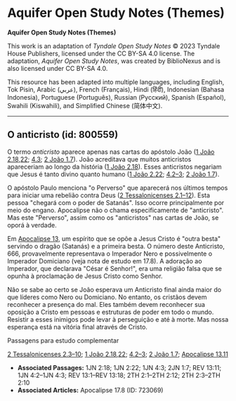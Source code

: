 # Aquifer Open Study Notes (Themes)

**Aquifer Open Study Notes (Themes)**

This work is an adaptation of *Tyndale Open Study Notes* © 2023 Tyndale House Publishers, licensed under the CC BY\-SA 4\.0 license. The adaptation, *Aquifer Open Study Notes*, was created by BiblioNexus and is also licensed under CC BY\-SA 4\.0\.

This resource has been adapted into multiple languages, including English, Tok Pisin, Arabic (عربي), French (Français), Hindi (हिंदी), Indonesian (Bahasa Indonesia), Portuguese (Português), Russian (Русский), Spanish (Español), Swahili (Kiswahili), and Simplified Chinese (简体中文).



--------------------------------

## O anticristo (id: 800559)

O termo *anticristo* aparece apenas nas cartas do apóstolo João ([1 João 2\.18](https://ref.ly/1John2:18),[22](https://ref.ly/1John2:22); [4\.3](https://ref.ly/1John4:3); [2 João 1\.7](https://ref.ly/2John1:7)). João acreditava que muitos anticristos apareceriam ao longo da história ([1 João 2\.18](https://ref.ly/1John2:18)). Esses anticristos negariam que Jesus é tanto divino quanto humano ([1 João 2\.22](https://ref.ly/1John2:22); [4\.2–3](https://ref.ly/1John4:2-1John4:3); [2 João 1\.7](https://ref.ly/2John1:7)).

O apóstolo Paulo menciona "o Perverso" que aparecerá nos últimos tempos para iniciar uma rebelião contra Deus ([2 Tessalonicenses 2\.1–12](https://ref.ly/2Thess2:1-2Thess2:12)). Esta pessoa "chegará com o poder de Satanás". Isso ocorre principalmente por meio do engano. Apocalipse não o chama especificamente de "anticristo". Mas este "Perverso", assim como os "anticristos" nas cartas de João, se oporá à verdade.

Em [Apocalipse 13](https://ref.ly/Rev13:1-Rev13:18), um espírito que se opõe a Jesus Cristo é "outra besta" servindo o dragão (Satanás) e a primeira besta. O número deste Anticristo, 666, provavelmente representava o Imperador Nero e possivelmente o Imperador Domiciano (veja nota de estudo em 17\.8). A adoração ao Imperador, que declarava "César é Senhor!", era uma religião falsa que se opunha à proclamação de Jesus Cristo como Senhor.

Não se sabe ao certo se João esperava um Anticristo final ainda maior do que líderes como Nero ou Domiciano. No entanto, os cristãos devem reconhecer a presença do mal. Eles também devem reconhecer sua oposição a Cristo em pessoas e estruturas de poder em todo o mundo. Resistir a esses inimigos pode levar à perseguição e até à morte. Mas nossa esperança está na vitória final através de Cristo.

Passagens para estudo complementar

[2 Tessalonicenses 2\.3–10](https://ref.ly/2Thess2:3-2Thess2:10); [1 João 2\.18](https://ref.ly/1John2:18),[22](https://ref.ly/1John2:22); [4\.2–3](https://ref.ly/1John4:2-1John4:3); [2 João 1\.7](https://ref.ly/2John1:7); [Apocalipse 13\.11](https://ref.ly/Rev13:11)

* **Associated Passages:** 1JN 2:18; 1JN 2:22; 1JN 4:3; 2JN 1:7; REV 13:11; 1JN 4:2–1JN 4:3; REV 13:1–REV 13:18; 2TH 2:1–2TH 2:12; 2TH 2:3–2TH 2:10
* **Associated Articles:** Apocalipse 17.8 (ID: 723069)

